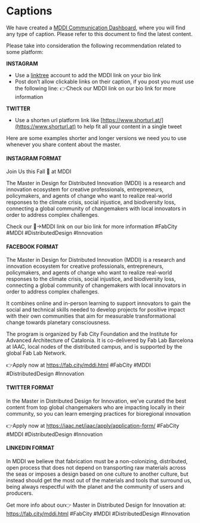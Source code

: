 # Captions

We have created a [MDDI Communication Dashboard](https://docs.google.com/document/d/1PtChZhFSa5ZKwWcPzCXGhi-9qexQmZhpcouRBCR\_CSI/edit?usp=sharing), where you will find any type of caption. Please refer to this document to find the latest content.&#x20;

Please take into consideration the following recommendation related to some platform:

**INSTAGRAM**

* Use a [linktree](https://linktr.ee) account to add the MDDI link on your bio link
* Post don’t allow clickable links on their caption, if you post you must use the following line: 👉Check our MDDI link on our bio link for more information

**TWITTER**

* Use a shorten url platform link like [https://www.shorturl.at/](https://www.shorturl.at) to help fit all your content in a single tweet

Here are some examples shorter and longer versions we need you to use whenever you share content about the master.

#### INSTAGRAM FORMAT

Join Us this Fall 🍂 at MDDI

The Master in Design for Distributed Innovation (MDDI) is a research and innovation ecosystem for creative professionals, entrepreneurs, policymakers, and agents of change who want to realize real-world responses to the climate crisis, social injustice, and biodiversity loss, connecting a global community of changemakers with local innovators in order to address complex challenges.

Check our 💪->MDDI link on our bio link for more information  #FabCity #MDDI #DistributedDesign #Innovation

#### FACEBOOK FORMAT

The Master in Design for Distributed Innovation (MDDI) is a research and innovation ecosystem for creative professionals, entrepreneurs, policymakers, and agents of change who want to realize real-world responses to the climate crisis, social injustice, and biodiversity loss, connecting a global community of changemakers with local innovators in order to address complex challenges.

It combines online and in-person learning to support innovators to gain the social and technical skills needed to develop projects for positive impact with their own communities that aim for measurable transformational change towards planetary consciousness.

The program is organized by Fab City Foundation and the Institute for Advanced Architecture of Catalonia. It is co-delivered by Fab Lab Barcelona at IAAC, local nodes of the distributed campus, and is supported by the global Fab Lab Network.

👉Apply now at https://fab.city/mddi.html #FabCity #MDDI #DistributedDesign #Innovation

#### TWITTER FORMAT

In the Master in Distributed Design for Innovation, we’ve curated the best content from top global changemakers who are impacting locally in their community, so you can learn emerging practices for bioregional innovation

👉Apply now at https://iaac.net/iaac/apply/application-form/ #FabCity #MDDI #DistributedDesign #Innovation

#### LINKEDIN FORMAT

In MDDI we believe that fabrication must be a non-colonizing, distributed, open process that does not depend on transporting raw materials across the seas or imposes a design based on one culture to another culture, but instead should get the most out of the materials and tools that surround us, being always respectful with the planet and the community of users and producers.

Get more info about our👉 Master in Distributed Design for Innovation at: https://fab.city/mddi.html #FabCity #MDDI #DistributedDesign #Innovation

